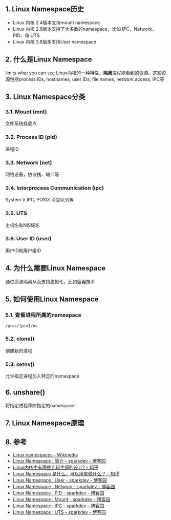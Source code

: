 ## 1. Linux Namespace历史
- Linux 内核 2.4版本支持mount namespace
- Linux 内核 2.6版本支持了大多数的namespace，比如 IPC、Network、PID、和 UTS
- Linux 内核 3.8版本支持User namespace

## 2. 什么是Linux Namespace
limits what you can see
Linux内核的一种特性，**隔离**进程能看到的资源。这些资源包括process IDs, hostnames, user IDs, file names, network access, IPC等
## 3. Linux Namespace分类
### 3.1. Mount (mnt)
文件系统挂载点
### 3.2. Process ID (pid)
进程ID
### 3.3. Network (net)
网络设备，协议栈、端口等
### 3.4. Interprocess Communication (ipc)
System V IPC, POSIX 消息队列等
### 3.5. UTS
主机名和NIS域名
### 3.6. User ID (user)
用户ID和用户组ID
## 4. 为什么需要Linux Namespace
通过资源隔离从而支持虚拟化，比如容器技术

## 5. 如何使用Linux Namespace
### 5.1. 查看进程所属的namespace
`/proc/[pid]/ns`
### 5.2. clone()
创建新的进程
### 5.3. setns()
允许指定进程加入特定的namespace
## 6. unshare()
将指定进程移除指定的namespace

## 7. Linux Namespace原理

## 8. 参考
- [Linux namespaces \- Wikipedia](https://en.wikipedia.org/wiki/Linux_namespaces#History)
- [Linux Namespace : 简介 \- sparkdev \- 博客园](https://www.cnblogs.com/sparkdev/p/9365405.html?utm_source=pocket_mylist)
- [Linux内核中有哪些比较牛逼的设计? \- 知乎](https://www.zhihu.com/question/332710035/answer/1854780284?utm_oi=1337530756479447041&utm_source=pocket_mylist)
- [Linux Namespace 是什么，可以用来做什么？ \- 知乎](https://www.zhihu.com/question/24964878?utm_source=pocket_mylist)
- [Linux Namespace : User \- sparkdev \- 博客园](https://www.cnblogs.com/sparkdev/p/9462838.html)
- [Linux Namespace : Network \- sparkdev \- 博客园](https://www.cnblogs.com/sparkdev/p/9462762.html)
- [Linux Namespace : PID \- sparkdev \- 博客园](https://www.cnblogs.com/sparkdev/p/9442208.html)
- [Linux Namespace : Mount \- sparkdev \- 博客园](https://www.cnblogs.com/sparkdev/p/9424649.html)
- [Linux Namespace : IPC \- sparkdev \- 博客园](https://www.cnblogs.com/sparkdev/p/9400673.html)
- [Linux Namespace : UTS \- sparkdev \- 博客园](https://www.cnblogs.com/sparkdev/p/9377072.html)